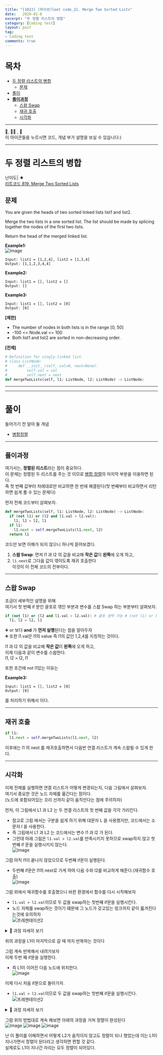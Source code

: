 ```yaml
---
title: "[1022] (파이썬)leet code_21. Merge Two Sorted Lists"
date:   2020-01-8
excerpt: "두 정렬 리스트의 병합"
category: [Coding test]
layout: post
tag:
- Coding test
comments: true
---
```


# 목차
- [두 정렬 리스트의 병합](#두-정렬-리스트의-병합)
  * [문제](#문제)
- [풀이](#풀이)
- [**풀이과정**](#--풀이과정--)
  * [스왑 Swap](#스왑-swap)
  * [재귀 호출](#재귀-호출)
  * [시각화](#시각화)


-----

👀, 🤷‍♀️ , 📜    
이 아이콘들을 누르시면 코드, 개념 부가 설명을 보실 수 있습니다:)

------





# 두 정렬 리스트의 병합
난이도| ★     
[리트코드 819. Merge Two Sorted Lists](https://leetcode.com/problems/merge-two-sorted-lists/)


## 문제

You are given the heads of two sorted linked lists list1 and list2.

Merge the two lists in a one sorted list. The list should be made by splicing together the nodes of the first two lists.

Return the head of the merged linked list.




**Example1:**  
![image](https://user-images.githubusercontent.com/76824611/150304294-830b98da-ad80-415a-87ad-c2cca557ef98.png)

```
Input: list1 = [1,2,4], list2 = [1,3,4]
Output: [1,1,2,3,4,4]
```


**Example2:**  
```
Input: list1 = [], list2 = []
Output: []
```


**Example3:**  
```
Input: list1 = [], list2 = [0]
Output: [0]
```

**[제한]**    
* The number of nodes in both lists is in the range [0, 50]     
* -100 <= Node.val <= 100    
* Both list1 and list2 are sorted in non-decreasing order.    


**[전제]**    
```python
# Definition for singly-linked list.
# class ListNode:
#     def __init__(self, val=0, next=None):
#         self.val = val
#         self.next = next
def mergeTwoLists(self, l1: ListNode, l2: ListNode) -> ListNode:
```


---
----


# 풀이


들어가기 전 알아 둘 개념     
* [병합정렬](https://yerimoh.github.io/Algo030/)             
             













----

## **풀이과정**  
여기서는, **정렬된 리스트**라는 점이 중요하다.       
이 문제는 정렬된 두 리스트를 주는 것 이므로  [병합 정렬](https://yerimoh.github.io/Algo030/)의 마지막 부분을 이용하면 된다.              
죽 첫 번째 값부터 차례대로만 비교하면 한 번에 해결된다(첫 번째부터 비교하면서 리턴하면 쉽게 풀 수 있는 문제다)            


먼저 전체 코드부터 살펴보자.   
```python
def mergeTwoLists(self, l1: ListNode, l2: ListNode) -> ListNode:
  if (not l1) or (l2 and l1.val > l2.val): 
    l1, l2 = l2, l1 
  if l1:
    l1.next = self.mergeTwoLists(l1.next, l2) 
  return l1
```

코드만 보면 이해가 되지 않으니 하나씩 뜯어보겠다.    

    
1) **스왑 Swap**: 먼저 l1 과 l2 의 값을 비교해 **작은 값**이 **왼쪽**에 오게 하고,   
2) ```l1.next```로 그다음 값이 엮이도록 재귀 호출한다     
이것이 이 전체 코드의 전부이다.    


----

## 스왑 Swap 
조금더 세부적인 설명을 위해   
여기서 첫 번째 if 문인 괄호로 엮인 부분과 변수를 스왑 Swap 하는 부분부터 살펴보자.    
```python
if (not l1) or (l2 and l1.val > l2.val): # 괄호 생략 가능 # (not l1) or (l2 and (l1.val > l2.val))
  l1, l2 = l2, l1 
```
➕ or 보다 **and** 가 **먼저 실행**된다는 점을 알아두자     
➕ 또한 l1.val은 l1의 value 즉 l1의 값인 1,2,4를 지칭하는 것이다.       

l1 과 l2 의 값을 비교해 **작은 값**이 **왼쪽**에 오게 하고,    
이제 다음과 같이 변수를 스왑한다.    
l1, l2 = l2, l1    

또한 조건에 not l1있는 이유는   

**Example3:**  
```
Input: list1 = [], list2 = [0]
Output: [0]
```
를 처리하기 위해서 이다.



-----

## 재귀 호출
```python
if l1:
  l1.next = self.mergeTwoLists(l1.next, l2) 
```
이후에는 l1 의 next 를 재귀호출하면서 다음번 연결 리스트가 계속 스왑될 수 있게 한다.     



-----

## 시각화
이제 전체를 실행하면 연결 리스트가 어떻게 변경되는지, 다음 그림에서 살펴보자.    
여기서 중요한 것은 노드 자체를 옮긴다는 점이다.     
(노드에 포함되어있는 꼬리 선까지 같이 움직인다는 점에 주의하자)      

먼저, 이 그림에서 L1 과 L2 는 두 연결 리스트의 첫 번째 값을 각각 가리킨다.      
* 참고로 그림 에서는 구분을 쉽게 하기 위해 대문자 L 을 사용했지만, 코드에서는 소문자 l 을 사용한다.    
* 즉 그림에서 L1 과 L2 는 코드에서는 변수 l1 과 l2 가 된다.      
* 그런데 아래 그림은 ```l1.val > l2.val```를 만족시키지 못하므로 swap하지 않고 첫번쨰 if 문을 실행시키지 않는다.             
![image](https://user-images.githubusercontent.com/76824611/150330226-f1ea658c-7dc8-4af6-8424-7332b3dea5cf.png)

그럼 아직 l1이 끝나지 않았으므로 두번째 if문이 실행된다.      
* 두번째 if문은 l1의 next로 가게 하여 다음 수와 l2를 비교하게 해준다.(재귀함수 호출)       
![image](https://user-images.githubusercontent.com/76824611/150330374-36382db4-377a-4eea-a4f8-244e2d83aab2.png)


그럼 위에서 재귀함수를 호출했으니 바뀐 환경에서 함수를 다시 시작해보자
*  ```l1.val > l2.val```이므로 두 값을 swap하는 첫번쨰 if문을 실행시킨다.     
*  노드 자체를 swap하는 것이기 떄문에 그 노드가 갖고있는 링크까지 같이 옯겨진다는것에 유의하자  
![프레젠테이션2](https://user-images.githubusercontent.com/76824611/150330633-0441fcc1-f0a0-4236-9552-ffe9de32750e.gif)

<details>
<summary>📜 과정 자세히 보기</summary>
<div markdown="1">
  
<iframe src="//www.slideshare.net/slideshow/embed_code/key/jslR5uNeAL3kud" width="595" height="485" frameborder="0" marginwidth="0" marginheight="0" scrolling="no" style="border:1px solid #CCC; border-width:1px; margin-bottom:5px; max-width: 100%;" allowfullscreen> </iframe> <div style="margin-bottom:5px"></div>
  
</div>
</details>  

위의 과정을 L1이 마지막으로 갈 때 까지 반복하는 것이다

그럼 계속 반복해서 내려가보자    
이제 두번 째 if문을 실행한다.  
* 즉 L1이 이어진 다음 노드에 위치한다.     
![image](https://user-images.githubusercontent.com/76824611/150333116-e03b906b-e5db-4e9b-9f27-6af6dd319fa6.png)


이제 다시 처음 if문으로 돌아가자.    
* ```l1.val > l2.val```이므로 두 값을 swap하는 첫번쨰 if문을 실행시킨다.    
![프레젠테이션2](https://user-images.githubusercontent.com/76824611/150337616-abf98def-f059-45a0-b4e7-1d53a65dc2b2.gif)
<details>
<summary>📜 과정 자세히 보기</summary>
<div markdown="1">
  
<iframe src="//www.slideshare.net/slideshow/embed_code/key/fGm9zHzsOtNoUQ" width="595" height="485" frameborder="0" marginwidth="0" marginheight="0" scrolling="no" style="border:1px solid #CCC; border-width:1px; margin-bottom:5px; max-width: 100%;" allowfullscreen> </iframe> <div style="margin-bottom:5px"></div>
  
</div>
</details>  
   
 그럼 위의 방법대로 계속 해보면 아래의 과정을 거쳐 정렬이 완성된다    
![image](https://user-images.githubusercontent.com/76824611/150341767-1f0f6cfd-9c95-4dcb-ba16-dfbcc9779cf4.png)
![image](https://user-images.githubusercontent.com/76824611/150341782-cc96cee4-f524-4cbb-a7f3-901c0e7fdfe0.png)
![image](https://user-images.githubusercontent.com/76824611/150341799-6b79a306-ad17-40b2-a64a-74f9ad5a3447.png)

 
 
 난 이 풀이를 이해하면서 어떻게 L2가 움직이지 않고도 정렬이 되나 했었는데 이는 L1이 지나가면서 정렬이 된다라고 생각하면 편할 것 같다.      
 실제로도 L1이 지나간 자리는 모두 정렬이 되어있다.    

